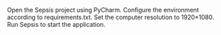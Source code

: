 Open the Sepsis project using PyCharm.
Configure the environment according to requirements.txt.
Set the computer resolution to 1920×1080.
Run Sepsis to start the application.

